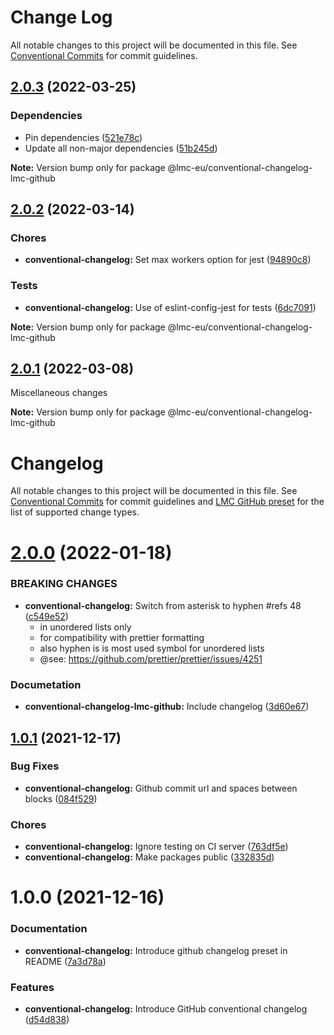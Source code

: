 # Change Log

All notable changes to this project will be documented in this file.
See [Conventional Commits](https://conventionalcommits.org) for commit guidelines.

<a name="2.0.3"></a>

## [2.0.3](https://github.com/lmc-eu/code-quality-tools/compare/@lmc-eu/conventional-changelog-lmc-github@2.0.2...@lmc-eu/conventional-changelog-lmc-github@2.0.3) (2022-03-25)

### Dependencies

- Pin dependencies ([521e78c](https://github.com/lmc-eu/code-quality-tools/commit/521e78c))
- Update all non-major dependencies ([51b245d](https://github.com/lmc-eu/code-quality-tools/commit/51b245d))

**Note:** Version bump only for package @lmc-eu/conventional-changelog-lmc-github

<a name="2.0.2"></a>

## [2.0.2](https://github.com/lmc-eu/code-quality-tools/compare/@lmc-eu/conventional-changelog-lmc-github@2.0.1...@lmc-eu/conventional-changelog-lmc-github@2.0.2) (2022-03-14)

### Chores

- **conventional-changelog:** Set max workers option for jest ([94890c8](https://github.com/lmc-eu/code-quality-tools/commit/94890c8))

### Tests

- **conventional-changelog:** Use of eslint-config-jest for tests ([6dc7091](https://github.com/lmc-eu/code-quality-tools/commit/6dc7091))

**Note:** Version bump only for package @lmc-eu/conventional-changelog-lmc-github

<a name="2.0.1"></a>

## [2.0.1](https://github.com/lmc-eu/code-quality-tools/compare/@lmc-eu/conventional-changelog-lmc-github@2.0.0...@lmc-eu/conventional-changelog-lmc-github@2.0.1) (2022-03-08)

Miscellaneous changes

**Note:** Version bump only for package @lmc-eu/conventional-changelog-lmc-github

# Changelog

All notable changes to this project will be documented in this file.
See [Conventional Commits](https://conventionalcommits.org) for commit guidelines and [LMC GitHub preset](https://github.com/lmc-eu/code-quality-tools/tree/main/packages/conventional-changelog-lmc-github) for the list of supported change types.

<a name="2.0.0"></a>

# [2.0.0](https://github.com/lmc-eu/code-quality-tools/compare/@lmc-eu/conventional-changelog-lmc-github@1.3.7...@lmc-eu/conventional-changelog-lmc-github@2.0.0) (2022-01-18)

### BREAKING CHANGES

- **conventional-changelog:** Switch from asterisk to hyphen #refs 48 ([c549e52](https://github.com/lmc-eu/code-quality-tools/commit/c549e52))
  - in unordered lists only
  - for compatibility with prettier formatting
  - also hyphen is is most used symbol for unordered lists
  - @see: https://github.com/prettier/prettier/issues/4251

### Documetation

- **conventional-changelog-lmc-github:** Include changelog ([3d60e67](https://github.com/lmc-eu/code-quality-tools/commit/3d60e67))

<a name="1.0.1"></a>

## [1.0.1](https://github.com/lmc-eu/code-quality-tools/compare/@lmc-eu/conventional-changelog-lmc-github@1.0.0...@lmc-eu/conventional-changelog-lmc-github@1.0.1) (2021-12-17)

### Bug Fixes

- **conventional-changelog:** Github commit url and spaces between blocks ([084f529](https://github.com/lmc-eu/code-quality-tools/commit/084f529))

### Chores

- **conventional-changelog:** Ignore testing on CI server ([763df5e](https://github.com/lmc-eu/code-quality-tools/commit/763df5e))
- **conventional-changelog:** Make packages public ([332835d](https://github.com/lmc-eu/code-quality-tools/commit/332835d))

<a name="1.0.0"></a>

# 1.0.0 (2021-12-16)

### Documentation

- **conventional-changelog:** Introduce github changelog preset in README ([7a3d78a](https://github.com/lmc-eu/code-quality-tools/commit/7a3d78a))

### Features

- **conventional-changelog:** Introduce GitHub conventional changelog ([d54d838](https://github.com/lmc-eu/code-quality-tools/commit/d54d838))
